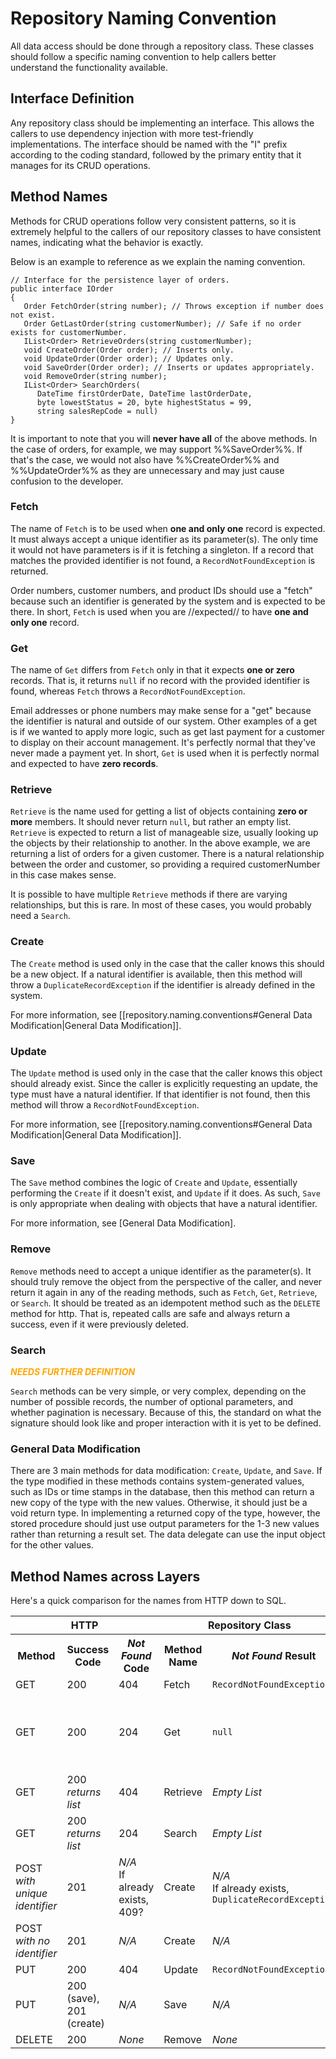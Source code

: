# Repository Naming Convention
All data access should be done through a repository class.  These classes should follow a specific
naming convention to help callers better understand the functionality available.

## Interface Definition
Any repository class should be implementing an interface.  This allows the callers to use dependency
injection with more test-friendly implementations.  The interface should be named with the "I" prefix according
to the coding standard, followed by the primary entity that it manages for its CRUD operations.

## Method Names
Methods for CRUD operations follow very consistent patterns, so it is extremely helpful to the callers of
our repository classes to have consistent names, indicating what the behavior is exactly.

Below is an example to reference as we explain the naming convention.

    // Interface for the persistence layer of orders.
    public interface IOrder
    {
       Order FetchOrder(string number); // Throws exception if number does not exist.
       Order GetLastOrder(string customerNumber); // Safe if no order exists for customerNumber.
       IList<Order> RetrieveOrders(string customerNumber);
       void CreateOrder(Order order); // Inserts only.
       void UpdateOrder(Order order); // Updates only.
       void SaveOrder(Order order); // Inserts or updates appropriately.
       void RemoveOrder(string number);
       IList<Order> SearchOrders(
          DateTime firstOrderDate, DateTime lastOrderDate,
          byte lowestStatus = 20, byte highestStatus = 99,
          string salesRepCode = null)
    }

It is important to note that you will **never have all** of the above methods.  In the case of orders,
for example, we may support %%SaveOrder%%.  If that's the case, we would not also have %%CreateOrder%%
and %%UpdateOrder%% as they are unnecessary and may just cause confusion to the developer.

### Fetch
The name of `Fetch` is to be used when **one and only one** record is expected.  It must always accept
a unique identifier as its parameter(s).  The only time it would not have parameters is if it is
fetching a singleton.  If a record that matches the provided identifier is not found,
a `RecordNotFoundException` is returned.

Order numbers, customer numbers, and product IDs should use a "fetch" because such an identifier is generated by the system and is expected to be there.  In short, `Fetch` is used when you are //expected// to have **one and only one** record.

### Get
The name of `Get` differs from `Fetch` only in that it expects **one or zero** records.
That is, it returns `null` if no record with the provided identifier is found,
whereas `Fetch` throws a `RecordNotFoundException`.

Email addresses or phone numbers may make sense for a "get" because the identifier is natural and outside of our system.  Other examples of a get is if we wanted to apply more logic, such as get last payment for a customer to display on their account management.  It's perfectly normal that they've never made a payment yet.  In short, `Get` is used when it is perfectly normal and expected to have **zero records**.

### Retrieve
`Retrieve` is the name used for getting a list of objects containing **zero or more** members.
It should never return `null`, but rather an empty list.  `Retrieve` is expected to return a list
of manageable size, usually looking up the objects by their relationship to another.  In the above example,
we are returning a list of orders for a given customer.  There is a natural relationship between the order
and customer, so providing a required customerNumber in this case makes sense.

It is possible to have multiple `Retrieve` methods if there are varying relationships, but this is rare.
In most of these cases, you would probably need a `Search`.

### Create
The `Create` method is used only in the case that the caller knows this should be a new object.
If a natural identifier is available, then this method will throw a `DuplicateRecordException`
if the identifier is already defined in the system.

For more information, see [[repository.naming.conventions#General Data Modification|General Data Modification]].

### Update
The `Update` method is used only in the case that the caller knows this object should
already exist.  Since the caller is explicitly requesting an update, the type must have a natural identifier.
If that identifier is not found, then this method will throw a `RecordNotFoundException`.

For more information, see [[repository.naming.conventions#General Data Modification|General Data Modification]].

### Save
The `Save` method combines the logic of `Create` and `Update`,
essentially performing the `Create` if it doesn't exist, and `Update` if it does.
As such, `Save` is only appropriate when dealing with objects that have a natural identifier.

For more information, see [General Data Modification].

### Remove
`Remove` methods need to accept a unique identifier as the parameter(s).  It should truly remove the object
from the perspective of the caller, and never return it again in any of the reading methods,
such as `Fetch`, `Get`, `Retrieve`, or `Search`.  It should be treated as an idempotent method such as
the `DELETE` method for http.  That is, repeated calls are safe and always return a success, even if it
were previously deleted.

### Search

<span style="color:orange;font-style:italic;font-weight:bold;">NEEDS FURTHER DEFINITION</span>

`Search` methods can be very simple, or very complex, depending on the number of possible records,
the number of optional parameters, and whether pagination is necessary.  Because of this, the standard
on what the signature should look like and proper interaction with it is yet to be defined.

### General Data Modification
There are 3 main methods for data modification: `Create`, `Update`, and `Save`.
If the type modified in these methods contains system-generated values,
such as IDs or time stamps in the database, then this method can return a new copy
of the type with the new values.  Otherwise, it should just be a void return type.
In implementing a returned copy of the type, however, the stored procedure should
just use output parameters for the 1-3 new values rather than returning a result set.
The data delegate can use the input object for the other values.

## Method Names across Layers
Here's a quick comparison for the names from HTTP down to SQL.

<table>
  <tr>
    <th colspan=3>HTTP</th>
    <th colspan=2>Repository Class</th>
    <th>Database</th>
  <tr>
  <tr>
    <th>Method</th>
    <th>Success Code</th>
    <th><em>Not Found</em> Code</th>
    <th>Method Name</th>
    <th><em>Not Found</em> Result</th>
    <th>Stored Procedure Name</th>
  <tr>
  <tr>
    <td>GET</td>
    <td>200</td>
    <td>404</td>
    <td>Fetch</td>
    <td><code>RecordNotFoundException</code></td>
    <td>Fetch</td>
  <tr>
  <tr>
    <td>GET</td>
    <td>200</td>
    <td>204</td>
    <td>Get</td>
    <td><code>null</code></td>
    <td>Fetch with one-row result <br/> or Get with output parameters</td>
  <tr>
  <tr>
    <td>GET</td>
    <td>200 <br/><em>returns list</em></td>
    <td>404</td>
    <td>Retrieve</td>
    <td><em>Empty List</em></td>
    <td>Retrieve</td>
  <tr>
  <tr>
    <td>GET</td>
    <td>200 <br/><em>returns list</em></td>
    <td>204</td>
    <td>Search</td>
    <td><em>Empty List</em></td>
    <td>Search</td>
  <tr>
  <tr>
    <td>POST<br/><em>with unique identifier</em></td>
    <td>201</td>
    <td><em>N/A</em><br/>If already exists, 409?</td>
    <td>Create</td>
    <td><em>N/A</em><br/>If already exists, <code>DuplicateRecordException</code></td>
    <td>Create</td>
  <tr>
  <tr>
    <td>POST<br/><em>with no identifier</em></td>
    <td>201</td>
    <td><em>N/A</em></td>
    <td>Create</td>
    <td><em>N/A</em></td>
    <td>Create</td>
  <tr>
  <tr>
    <td>PUT</td>
    <td>200</td>
    <td>404</td>
    <td>Update</td>
    <td><code>RecordNotFoundException</code></td>
    <td>Update</td>
  <tr>
  <tr>
    <td>PUT</td>
    <td>200 (save), 201 (create)</td>
    <td><em>N/A</em></td>
    <td>Save</td>
    <td><em>N/A</em></td>
    <td>Save</td>
  <tr>
  <tr>
    <td>DELETE</td>
    <td>200</td>
    <td><em>None</em></td>
    <td>Remove</td>
    <td><em>None</em></td>
    <td>Remove</td>
  <tr>
</table>
